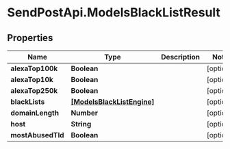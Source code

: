 # SendPostApi.ModelsBlackListResult

## Properties

Name | Type | Description | Notes
------------ | ------------- | ------------- | -------------
**alexaTop100k** | **Boolean** |  | [optional] 
**alexaTop10k** | **Boolean** |  | [optional] 
**alexaTop250k** | **Boolean** |  | [optional] 
**blackLists** | [**[ModelsBlackListEngine]**](ModelsBlackListEngine.md) |  | [optional] 
**domainLength** | **Number** |  | [optional] 
**host** | **String** |  | [optional] 
**mostAbusedTld** | **Boolean** |  | [optional] 


